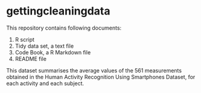 # gettingcleaningdata

This repository contains following documents:

1. R script
2. Tidy data set, a text file
3. Code Book, a R Markdown file
4. README file

This dataset summarises the average values of the 561 measurements obtained in the Human Activity Recognition Using Smartphones Dataset, for each activity and each subject. 
